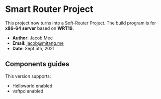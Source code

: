 # Smart Router Project

This project now turns into a Soft-Router Project.
The build program is for **x86-64 server** based on **WRT19**.

* **Author**:	Jacob Mee
* **Email**:	jacob@mitang.me
* **Date**:	Sept 5th, 2021

## Components guides

This version supports:
* Helloworld enabled
* vsftpd enabled
